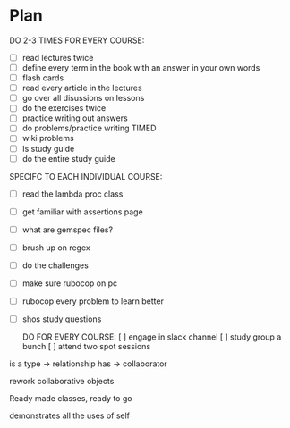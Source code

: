 # Plan #

 DO 2-3 TIMES FOR EVERY COURSE:

- [ ] read lectures twice
- [ ] define every term in the book with an answer in your own words
- [ ] flash cards
- [ ] read every article in the lectures
- [ ] go over all disussions on lessons
- [ ] do the exercises twice
- [ ] practice writing out answers
- [ ] do problems/practice writing TIMED
- [ ] wiki problems
- [ ] ls study guide
- [ ] do the entire study guide

 SPECIFC TO EACH INDIVIDUAL COURSE:

- [ ] read the lambda proc class
- [ ] get familiar with assertions page
- [ ] what are gemspec files?
- [ ] brush up on regex
- [ ] do the challenges
- [ ] make sure rubocop on pc
- [ ] rubocop every problem to learn better
- [ ] shos study questions

  DO FOR EVERY COURSE:
     [ ] engage in slack channel
     [ ] study group a bunch
     [ ] attend two spot sessions

is a type -> relationship
has -> collaborator

rework collaborative objects

Ready made classes, ready to go

demonstrates all the uses of self
